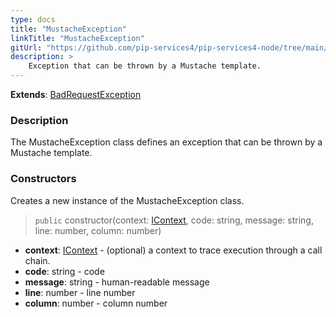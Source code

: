 ```yaml
---
type: docs
title: "MustacheException"
linkTitle: "MustacheException"
gitUrl: "https://github.com/pip-services4/pip-services4-node/tree/main/pip-services4-expressions-node"
description: > 
    Exception that can be thrown by a Mustache template.
---
```


**Extends**: [BadRequestException](../../../commons/errors/bad_request_exception)

### Description

The MustacheException class defines an exception that can be thrown by a Mustache template.

### Constructors
Creates a new instance of the MustacheException class.

> `public` constructor(context: [IContext](../../../components/context/icontext), code: string, message: string, line: number, column: number)

- **context**: [IContext](../../../components/context/icontext) - (optional) a context to trace execution through a call chain.
- **code**: string - code
- **message**: string - human-readable message
- **line**: number - line number
- **column**: number - column number
